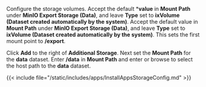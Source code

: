 &NewLine;

Configure the storage volumes. 
Accept the default ***value** in **Mount Path** under **MinIO Export Storage (Data)**, and leave **Type** set to **ixVolume (Dataset created automatically by the system)**.
Accept the default value in **Mount Path** under **MinIO Export Storage (Data)**, and leave **Type** set to **ixVolume (Dataset created automatically by the system)**.
This sets the first mount point to **/export**.

Click **Add** to the right of **Additional Storage**.
Next set the **Mount Path** for the **data** dataset. Enter **/data** in **Mount Path** and enter or browse to select the host path to the **data** dataset.

{{< include file="/static/includes/apps/InstallAppsStorageConfig.md" >}}